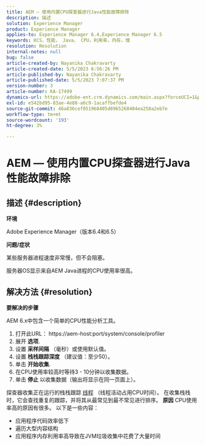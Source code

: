 ```yaml
---
title: AEM — 使用内置CPU探查器进行Java性能故障排除
description: 描述
solution: Experience Manager
product: Experience Manager
applies-to: Experience Manager 6.4,Experience Manager 6.5
keywords: KCS，性能， Java， CPU，利用率，内存，慢
resolution: Resolution
internal-notes: null
bug: false
article-created-by: Nayanika Chakravarty
article-created-date: 5/5/2023 6:56:26 PM
article-published-by: Nayanika Chakravarty
article-published-date: 5/5/2023 7:07:37 PM
version-number: 3
article-number: KA-17499
dynamics-url: https://adobe-ent.crm.dynamics.com/main.aspx?forceUCI=1&pagetype=entityrecord&etn=knowledgearticle&id=c0334588-76eb-ed11-a7c6-6045bd006704
exl-id: e542bd95-83ae-4e88-a6c9-1acaffbefde4
source-git-commit: 46a836cef051968405d8965268404ea258a2eb7e
workflow-type: tm+mt
source-wordcount: '193'
ht-degree: 3%

---
```


# AEM — 使用内置CPU探查器进行Java性能故障排除

## 描述 {#description}


<b>环境</b>

Adobe Experience Manager（版本6.4和6.5）

<b>问题/症状</b>

某些服务器进程速度非常慢，但不会阻塞。

服务器OS显示来自AEM Java进程的CPU使用率很高。


## 解决方法 {#resolution}


<b>要解决的步骤</b>

AEM 6.x中包含一个简单的CPU性能分析工具。

1. 打开此URL： https://aem-host:port/system/console/profiler
2. 展开 <b>选项</b>.
3. 设置 <b>采样间隔</b> （毫秒）或使用默认值。
4. 设置 <b>栈栈跟踪深度</b> （建议值：至少50）。
5. 单击 <b>开始收集</b>.
6. 在CPU使用率较高时等待3 - 10分钟以收集数据。
7. 单击 <b>停止</b> 以收集数据（输出将显示在同一页面上）。


探查器收集正在运行的栈栈跟踪 [线程](https://docs.oracle.com/javase/tutorial/essential/concurrency/threads.html) （线程活动占用CPU时间）。 在收集栈栈时，它会查找重复的跟踪，并将其从最常见到最不常见进行排序。
<b>原因</b>
CPU使用率高的原因有很多。 以下是一些内容：

- 应用程序代码效率低下
- 遍历大型内容结构
- 应用程序内存利用率高导致在JVM垃圾收集中花费了大量时间
